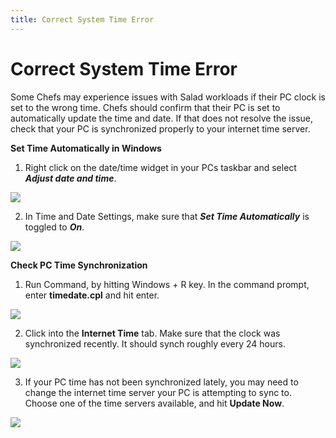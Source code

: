 ```yaml
---
title: Correct System Time Error
---
```


# Correct System Time Error

Some Chefs may experience issues with Salad workloads if their PC clock is set to the wrong time. Chefs should confirm that their PC is set to automatically update the time and date. If that does not resolve the issue, check that your PC is synchronized properly to your internet time server.

**Set Time Automatically in Windows**

1. Right click on the date/time widget in your PCs taskbar and select ***Adjust date and time***.

<!--THE END-->

![](https://s3.amazonaws.com/helpscout.net/docs/assets/615b47bfca9e0011a4434693/images/664d35a8dd0f8c60bb3fc094/file-MnANW9EXDL.png)

2. In Time and Date Settings, make sure that ***Set Time Automatically*** is toggled to ***On***.

![](https://s3.amazonaws.com/helpscout.net/docs/assets/615b47bfca9e0011a4434693/images/664d36185940934e140f3ab3/file-UfzKQAhdOy.png)

**Check PC Time Synchronization**

1. Run Command, by hitting Windows + R key. In the command prompt, enter **timedate.cpl** and hit enter.

<!--THE END-->

![](https://s3.amazonaws.com/helpscout.net/docs/assets/615b47bfca9e0011a4434693/images/664d37b3dd0f8c60bb3fc096/file-iSoFu8WA9b.png)

2. Click into the **Internet Time** tab. Make sure that the clock was synchronized recently. It should synch roughly every 24 hours.

<!--THE END-->

![](https://s3.amazonaws.com/helpscout.net/docs/assets/615b47bfca9e0011a4434693/images/664d37f2e1989867dcefcdf1/file-YyceCyX3Jx.png)

3. If your PC time has not been synchronized lately, you may need to change the internet time server your PC is attempting to sync to. Choose one of the time servers available, and hit **Update Now**.

![](https://s3.amazonaws.com/helpscout.net/docs/assets/615b47bfca9e0011a4434693/images/664d37e45173914f806c0b50/file-nWoY1xuJgK.png)
